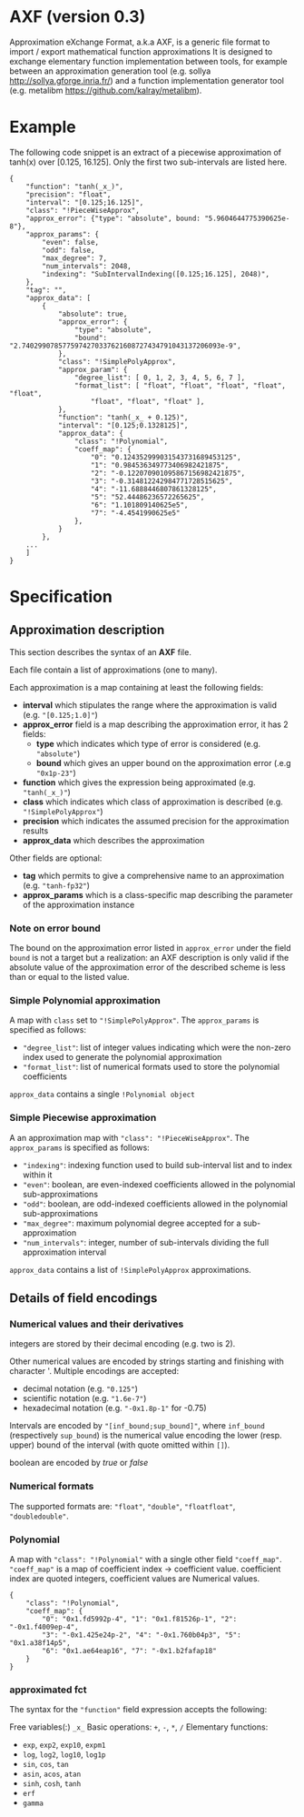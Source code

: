 # AXF (version 0.3)
Approximation eXchange Format, a.k.a AXF, is a generic file format to import / export mathematical function approximations
It is designed to exchange elementary function implementation between tools, for example between an approximation generation tool (e.g. sollya http://sollya.gforge.inria.fr/) and a function implementation generator tool (e.g. metalibm https://github.com/kalray/metalibm).

# Example
The following code snippet is an extract of a piecewise approximation of tanh(x) over [0.125, 16.125]. Only the first two sub-intervals are listed here.
```
{
    "function": "tanh(_x_)",
    "precision": "float",
    "interval": "[0.125;16.125]",
    "class": "!PieceWiseApprox",
    "approx_error": {"type": "absolute", bound: "5.9604644775390625e-8"},
    "approx_params": {
        "even": false,
        "odd": false,
        "max_degree": 7,
        "num_intervals": 2048,
        "indexing": "SubIntervalIndexing([0.125;16.125], 2048)",
    },
    "tag": "",
    "approx_data": [
        {
            "absolute": true,
            "approx_error": {
                "type": "absolute",
                "bound": "2.7402990785775974270337621608727434791043137206093e-9",
            },
            "class": "!SimplePolyApprox",
            "approx_param": {
                "degree_list": [ 0, 1, 2, 3, 4, 5, 6, 7 ],
                "format_list": [ "float", "float", "float", "float", "float",
                    "float", "float", "float" ],
            },
            "function": "tanh(_x_ + 0.125)",
            "interval": "[0.125;0.1328125]",
            "approx_data": {
                "class": "!Polynomial",
                "coeff_map": {
                    "0": "0.124352999031543731689453125",
                    "1": "0.984536349773406982421875",
                    "2": "-0.122070901095867156982421875",
                    "3": "-0.314812242984771728515625",
                    "4": "-11.6888446807861328125",
                    "5": "52.44486236572265625",
                    "6": "1.101809140625e5",
                    "7": "-4.4541990625e5"
                },
            }
        },
    ...
    ]
}
```
# Specification

## Approximation description

This section describes the syntax of an **AXF** file.

Each file contain a list of approximations (one to many).

Each approximation is a map containing at least the following fields:
- **interval** which stipulates the range where the approximation is valid (e.g. `"[0.125;1.0]"`)
- **approx_error** field is a map describing the approximation error, it has 2 fields:
    - **type** which indicates which type of error is considered (e.g. `"absolute"`)
    - **bound** which gives an upper bound on the approximation error (.e.g `"0x1p-23"`)
- **function** which gives the expression being approximated (e.g. `"tanh(_x_)"`)
- **class** which indicates which class of approximation is described (e.g. `"!SimplePolyApprox"`)
- **precision** which indicates the assumed precision for the approximation results
- **approx_data** which describes the approximation

Other fields are optional:
- **tag** which permits to give a comprehensive name to an approximation (e.g. `"tanh-fp32"`)
- **approx_params** which is a class-specific map describing the parameter of the approximation instance

### Note on error bound
The bound on the approximation error listed in `approx_error` under the field `bound` is not a target but a realization: an AXF description is only valid if the absolute value of the approximation error of the described scheme is less than or equal to the listed value.

### Simple Polynomial approximation

A map with `class` set to `"!SimplePolyApprox"`.
The `approx_params` is specified as follows:
- `"degree_list"`: list of integer values indicating which were the non-zero index used to generate the polynomial approximation
- `"format_list"`: list of numerical formats used to store the polynomial coefficients

`approx_data` contains a single `!Polynomial object`

### Simple Piecewise approximation

A an approximation map with `"class": "!PieceWiseApprox"`.
The `approx_params` is specified as follows:
- `"indexing"`: indexing function used to build sub-interval list and to index within it
- `"even"`: boolean, are even-indexed coefficients allowed in the polynomial sub-approximations
- `"odd"`: boolean, are odd-indexed coefficients allowed in the polynomial sub-approximations
- `"max_degree"`: maximum polynomial degree accepted for a sub-approximation
- `"num_intervals"`: integer, number of sub-intervals dividing the full approximation interval

`approx_data` contains a list of `!SimplePolyApprox` approximations.


## Details of field encodings

### Numerical values and their derivatives

integers are stored by their decimal encoding (e.g. two is 2).

Other numerical values are encoded by strings starting and finishing with character '.
Multiple encodings are accepted:
- decimal notation (e.g. `"0.125"`)
- scientific notation (e.g. `"1.6e-7"`)
- hexadecimal notation (e.g. `"-0x1.8p-1"` for -0.75)

Intervals are encoded by `"[inf_bound;sup_bound]"`, where `inf_bound` (respectively `sup_bound`) is the numerical value encoding the lower (resp. upper) bound of the interval (with quote omitted within `[]`).

boolean are encoded by *true* or *false*

### Numerical formats

The supported formats are: `"float"`, `"double"`, `"floatfloat"`, `"doubledouble"`.

### Polynomial

A map with `"class": "!Polynomial"` with a single other field `"coeff_map"`.
`"coeff_map"` is a map of coefficient index -> coefficient value.
coefficient index are quoted integers, coefficient values are Numerical values.

```
{
    "class": "!Polynomial",
    "coeff_map": {
        "0": "0x1.fd5992p-4", "1": "0x1.f81526p-1", "2": "-0x1.f4009ep-4",
        "3": "-0x1.425e24p-2", "4": "-0x1.760b04p3", "5": "0x1.a38f14p5",
        "6": "0x1.ae64eap16", "7": "-0x1.b2fafap18"
    }
}
```
### approximated fct

The syntax for the `"function"` field expression accepts the following:

Free variables(:) `_x_`
Basic operations: `+`, `-`, `*`, `/`
Elementary functions:
- `exp`, `exp2`, `exp10`, `expm1`
- `log`, `log2`, `log10`, `log1p`
- `sin`, `cos`, `tan`
- `asin`, `acos`, `atan`
- `sinh`, `cosh`, `tanh`
- `erf`
- `gamma`



